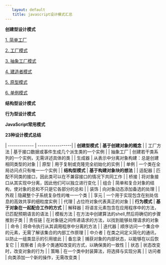 ```yaml
---
   layout: default
　　title: javascript设计模式汇总    
---
```


**创建型设计模式**

 [1. 简单工厂](/2016/06/21/javascript设计模式(1)-简单工厂.html)

 [2. 工厂模式]()

 [3. 抽象工厂模式]()

 [4. 建造者模式]()

 [5. 原型模式]()

 [6. 单例模式]()

**结构型设计模式**

**行为型设计模式**

**JavaScript常用模式**

**23种设计模式总结**


| ------------- | -----------------|
| **创建型模式**        | **基于创建对象的概念** |
| 工厂方法        | 基于接口数据或事件生成几个派生类的一个实例 |
| 抽象工厂        | 创建若干类系列的一个实例，无需详述具体的类 |
| 生成器      | 从表示中分离对象构建：总是创建相同类型的对象 |
| 原型        | 用于复制或克隆完全初始化的实例 |
| 单例        | 一个类在全局访问点只有唯一一个实例 |
| **结构型模式**        | **基于构建对象块的想法** |
| 适配器      | 匹配不同类的接口，因此类可以在不兼容接口的情况下共同工作 |
| 桥接        | 将对象接口从其实现中分离，因此他们可以独立进行变化 |
| 组合        | 简单和复合对象的结构，使对象的总和不只是它各部分的总和 |
| 装饰        | 向对象动态添加备选的处理 |
| 外观        | 隐藏整个子系统复杂性的唯一一个类 |
| 享元        | 一个用于实现包含在别处信息的高效共享的细粒度实例 |
| 代理        | 占位符对象代表真正的对象 |
| **行为模式**        | **基于对象在一起配合工作的方式** |
| 解释器        | 将语言元素包含在应用程序中的方法，已匹配预期语言的语法 |
| 模板方法        | 在方法中创建算法的shell,然后将确切的步骤推到子类 |
| 责任链        | 在对象链之间传递请求的方法，以找到能够处理请求的对象 |
| 命令        | 将命令执行从其调用程序中分离的方法 |
| 迭代器        | 顺序访问一个集合中的元素，无需了解该集合的内部工作原理 |
| 中介者        | 在类之间定义简化的通讯，以防止一组类显示的引用彼此 |
| 备忘录        | 捕获对象的内部状态，以能够在以后恢复它 |
| 观察者        | 向多个类通知改变的方式，以确保类的一致性 |
| 状态        | 状态改变时，改变对象的行为 |
| 策略        | 在一个类中封装算法，将选择与实现分离 |
| 访问者        | 向类添加一个新的操作，无需改变类 |

<br/><br/>

